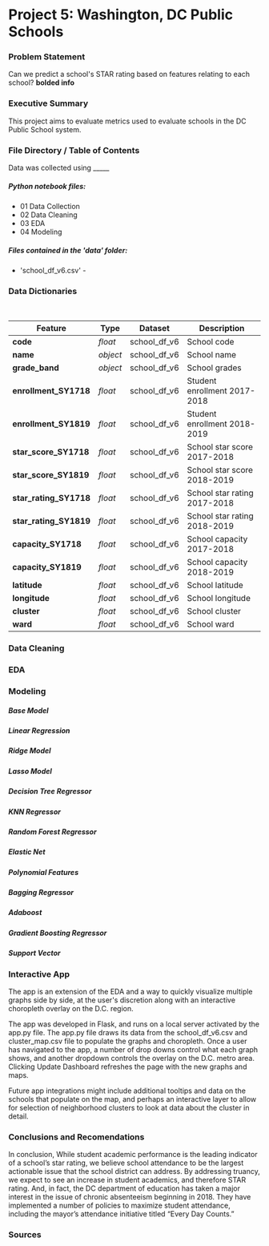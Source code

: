# Project 5: Washington, DC Public Schools

### Problem Statement
Can we predict a school's STAR rating based on features relating to each school?
**bolded info**

### Executive Summary
This project aims to evaluate metrics used to evaluate schools in the DC Public School system.


### File Directory / Table of Contents
Data was collected using _____

##### Python notebook files:
 - 01 Data Collection
 - 02 Data Cleaning
 - 03 EDA
 - 04 Modeling

##### Files contained in the 'data' folder:
   - 'school_df_v6.csv' - 
 
### Data Dictionaries
<br>

|Feature|Type|Dataset|Description|
|---|---|---|---|
|**code**|*float*|school_df_v6|School code|
|**name**|*object*|school_df_v6|School name| 
|**grade_band**|*object*|school_df_v6|School grades| 
|**enrollment_SY1718**|*float*|school_df_v6|Student enrollment 2017-2018| 
|**enrollment_SY1819**|*float*|school_df_v6|Student enrollment 2018-2019| 
|**star_score_SY1718**|*float*|school_df_v6|School star score 2017-2018| 
|**star_score_SY1819**|*float*|school_df_v6|School star score 2018-2019|
|**star_rating_SY1718**|*float*|school_df_v6|School star rating 2017-2018|
|**star_rating_SY1819**|*float*|school_df_v6|School star rating 2018-2019|
|**capacity_SY1718**|*float*|school_df_v6|School capacity 2017-2018|
|**capacity_SY1819**|*float*|school_df_v6|School capacity 2018-2019|
|**latitude**|*float*|school_df_v6|School latitude|
|**longitude**|*float*|school_df_v6|School longitude|
|**cluster**|*float*|school_df_v6|School cluster|
|**ward**|*float*|school_df_v6|School ward|

### Data Cleaning


### EDA


### Modeling
##### Base Model
##### Linear Regression
##### Ridge Model
##### Lasso Model
##### Decision Tree Regressor
##### KNN Regressor
##### Random Forest Regressor
##### Elastic Net
##### Polynomial Features
##### Bagging Regressor
##### Adaboost
##### Gradient Boosting Regressor
##### Support Vector

### Interactive App

The app is an extension of the EDA and a way to quickly visualize multiple graphs side by 
side, at the user's discretion along with an interactive choropleth overlay on the D.C.
region.

The app was developed in Flask, and runs on a local server activated by the app.py file.
The app.py file draws its data from the school_df_v6.csv and cluster_map.csv file to 
populate the graphs and choropleth. Once a user has navigated to the app, a number of drop
downs control what each graph shows, and another dropdown controls the overlay on the D.C.
metro area. Clicking Update Dashboard refreshes the page with the new graphs and maps.

Future app integrations might include additional tooltips and data on the schools that 
populate on the map, and perhaps an interactive layer to allow for selection of
neighborhood clusters to look at data about the cluster in detail.

### Conclusions and Recomendations
In conclusion, While student academic performance is the leading indicator of a school’s star rating, we believe school attendance to be the largest actionable issue that the school district can address.
By addressing truancy, we expect to see an increase in student academics, and therefore STAR rating.
And, in fact, the DC department of education has taken a major interest in the issue of chronic absenteeism beginning in 2018. They have implemented a number of policies to maximize student attendance, including the mayor’s attendance initiative titled “Every Day Counts.” 


### Sources
